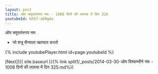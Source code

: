 ```yaml
---
layout: post
title: ओम चमूस्तंभनय नमः - 1008 दिनों की तपस्या में दिन 326
youtubeId: kh57-a89gAo
---
```

 
 
 ओम चमूस्तंभनय नमः  
 
 -  जो शत्रू सैन्याला पक्षाघात करतो 
 
  
 
  
 
 
 
 
 
 


{% include youtubePlayer.html id=page.youtubeId %}
 
[Next]({{ site.baseurl }}{% link  split1/_posts/2014-03-30-ओम विश्कम्भीने नमः - 1008 दिनों की तपस्या में दिन 325.md%})
 
